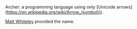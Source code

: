 Archer: a programming language using only [Unicode
arrows](https://en.wikipedia.org/wiki/Arrow_(symbol\)).

[Matt Whiteley](https://twitter.com/mwhiteley) provided the name.
